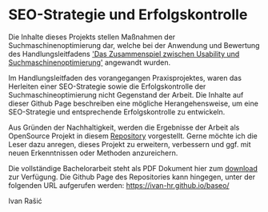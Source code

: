 # SEO-Strategie und Erfolgskontrolle
Die Inhalte dieses Projekts stellen Maßnahmen der Suchmaschinenoptimierung dar, welche bei der Anwendung und Bewertung des Handlungsleitfadens <a href="https://ivan-hr.github.io/seousa/index" target="_blank">'Das Zusammenspiel zwischen Usability und Suchmaschinenoptimierung'</a> angewandt wurden.

Im Handlungsleitfaden des vorangegangen Praxisprojektes, waren das Herleiten einer SEO-Strategie sowie die Erfolgskontrolle der Suchmaschineoptimierung nicht Gegenstand der Arbeit. Die Inhalte auf dieser Github Page beschreiben eine mögliche Herangehensweise, um eine SEO-Strategie und entsprechende Erfolgskontrolle zu entwickeln.

Aus Gründen der Nachhaltigkeit, werden die Ergebnisse der Arbeit als OpenSource Projekt in diesem <a href="https://github.com/ivan-hr/baseo" target="_blank">Repository</a> vorgestellt. Gerne möchte ich die Leser dazu anregen, dieses Projekt zu erweitern, verbessern und ggf. mit neuen Erkenntnissen oder Methoden anzureichern.

Die vollständige Bachelorarbeit steht als PDF Dokument hier zum <a href="/assets/Bachelorarbeit_Ivan_Rasic.pdf" target="_blank">download</a> zur Verfügung. Die Github Page des Repositories kann hingegen, unter der folgenden URL aufgerufen werden: <a href="https://ivan-hr.github.io/baseo/" target="_blank">https://ivan-hr.github.io/baseo/</a>

Ivan Rašić
